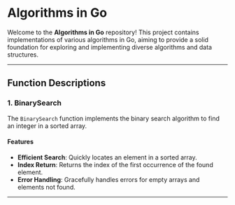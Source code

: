 # Algorithms in Go

Welcome to the **Algorithms in Go** repository! This project contains implementations of various algorithms in Go, aiming to provide a solid foundation for exploring and implementing diverse algorithms and data structures.

---

## Function Descriptions

### 1. BinarySearch

The `BinarySearch` function implements the binary search algorithm to find an integer in a sorted array.

#### Features

- **Efficient Search**: Quickly locates an element in a sorted array.
- **Index Return**: Returns the index of the first occurrence of the found element.
- **Error Handling**: Gracefully handles errors for empty arrays and elements not found.

---
